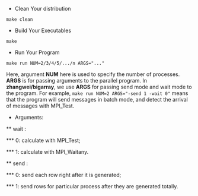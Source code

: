 * Clean Your distribution

`make clean`

* Build Your Executables

`make`

* Run Your Program

`make run NUM=2/3/4/5/.../n ARGS="..."`

Here, argument **NUM** here is used to specify the number of processes.
**ARGS** is for passing arguments to the parallel program.
In **zhangwei/bigarray**, we use **ARGS** for passing send mode and wait mode to the program. For example,
`make run NUM=2 ARGS="-send 1 -wait 0"` means that the program will send messages in batch mode, and detect the arrival of messages with MPI_Test.

* Arguments:

** wait :

***	0: calculate with MPI_Test;

***	1: calculate with MPI_Waitany.

** send :

***	0: send each row right after it is generated;

***	1: send rows for particular process after they are generated totally.
